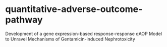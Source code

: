 # quantitative-adverse-outcome-pathway
Development of a gene expression-based response-response qAOP Model to Unravel Mechanisms of Gentamicin-induced Nephrotoxicity
